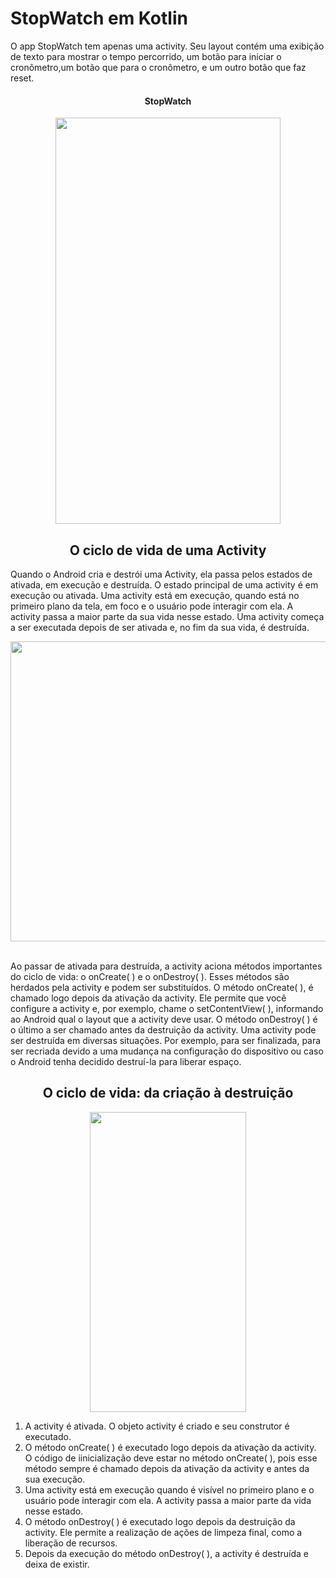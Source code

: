 # StopWatch em Kotlin

<p>
O app StopWatch tem apenas uma activity. 
Seu layout contém uma exibição de texto para mostrar o tempo percorrido, 
um botão para iniciar o cronômetro,um botão que para o cronômetro, e um outro botão que faz reset.
</p>

<div align="middle">
  <h4>StopWatch</h4> 
  <img src="https://user-images.githubusercontent.com/29150094/174459973-49a7cff0-eb2c-46d1-8116-f182de010616.png" width="360" height="650" />  
</div>
<div>
<div align="middle">
<h2>O ciclo de vida de uma Activity</h2> 
</div>
  
<p>
Quando o Android cria e destrói uma Activity, ela passa pelos estados de ativada, em execução e destruída. O estado principal de uma activity é em execução ou ativada. Uma activity está em execução, quando está no primeiro plano da tela, em foco e o usuário pode interagir com ela. A activity passa a maior parte da sua vida nesse estado. Uma activity começa a ser executada depois de ser ativada e, no fim da sua vida, é destruída.
</p>
  
  <div align="middle">
  <img src="https://user-images.githubusercontent.com/29150094/174481329-71a09bf2-7ec3-444b-af18-a4ed7236781d.png" width="600" height="480" />  
  </div> </br>
  
<p>
Ao passar de ativada para destruída, a activity aciona métodos importantes do ciclo de vida: o onCreate( ) e o onDestroy( ). Esses métodos são herdados pela activity e podem ser substituídos. O método onCreate( ), é chamado logo depois da ativação da activity. Ele permite que você configure a activity e, por exemplo, chame o setContentView( ), informando ao Android qual o layout que a activity deve usar. O método onDestroy( ) é o último a ser chamado antes da destruição da activity. Uma activity pode ser destruída em diversas situações. Por exemplo, para ser finalizada, para ser recriada devido a uma mudança na configuração do dispositivo ou caso o Android tenha decidido destruí-la para liberar espaço.
</p>
</div>
<div align="middle">
<h2>O ciclo de vida: da criação à destruição</h2> 
<img src="https://user-images.githubusercontent.com/29150094/174484709-9fbb552e-eda3-4d8b-a496-203383ba57fd.png" width="250" height="480" /> 
</div>
<div>
<p>
  <ol>
    <li>A activity é ativada. O objeto activity é criado e seu construtor é executado.</li>
    <li>O método onCreate( ) é executado logo depois da ativação da activity. O código de iinicialização deve estar no método onCreate( ), pois esse método   sempre é chamado depois da ativação da activity e antes da sua execução.</li>
    <li>Uma activity está em execução quando é visível no primeiro plano e o usuário pode interagir com ela. A activity passa a maior parte da vida nesse estado.</li>
    <li>O método onDestroy( ) é executado logo depois da destruição da activity. Ele permite a realização de ações de limpeza final, como a liberação de recursos.</li>
    <li>Depois da execução do método onDestroy( ), a activity é destruída e deixa de existir.</li>
  </ol>
</p>
</div>
